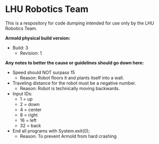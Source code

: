 # LHU Robotics Team

This is a respository for code dumping intended for use only by the LHU Robotics Team.

<b>Armold physical build version:</b>
- Build: 3
  - Revision: 1

<b>Any notes to better the cause or guidelines should go down here:</b>

- Speed should NOT surpass 15
  - Reason: Robot floors it and plants itself into a wall.
- Traveling distance for the robot must be a negative number.
  - Reason: Robot is technically moving backwards.
- Input IDs:
  - 1 = up
  - 2 = down
  - 4 = center
  - 8 = right
  - 16 = left
  - 32 = back
- End all programs with System.exit(0);
  - Reason: To prevent Armold from hard crashing
